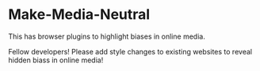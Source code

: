 # Make-Media-Neutral
This has browser plugins to highlight biases in online media.

Fellow developers!
Please add style changes to existing websites to reveal hidden biass in online media!
